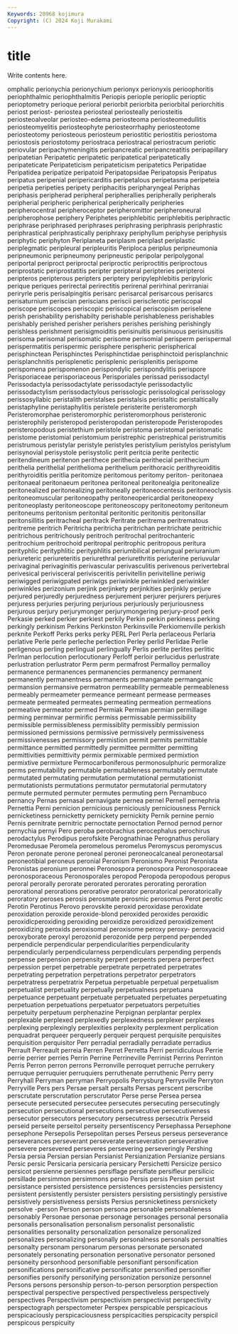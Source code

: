 ```yaml
---
Keywords: 20968 kojimura
Copyright: (C) 2024 Koji Murakami
---
```


# title

Write contents here.



omphalic perionychia perionychium perionyx perionyxis perioophoritis periophthalmic periophthalmitis Periopis periople
perioplic perioptic perioptometry perioque perioral periorbit periorbita periorbital periorchitis periost
periost- periostea periosteal periosteally periosteitis periosteoalveolar periosteo-edema periosteoma periosteomedullitis periosteomyelitis
periosteophyte periosteorrhaphy periosteotome periosteotomy periosteous periosteum periostitic periostitis periostoma periostosis
periostotomy periostraca periostracal periostracum periotic periovular peripachymeningitis peripancreatic peripancreatitis peripapillary
peripatetian Peripatetic peripatetic peripatetical peripatetically peripateticate Peripateticism peripateticism peripatetics Peripatidae
Peripatidea peripatize peripatoid Peripatopsidae Peripatopsis Peripatus peripatus peripenial peripericarditis peripetalous
peripetasma peripeteia peripetia peripeties peripety periphacitis peripharyngeal Periphas periphasis peripherad
peripheral peripherallies peripherally peripherals peripherial peripheric peripherical peripherically peripheries peripherocentral
peripheroceptor peripheromittor peripheroneural peripherophose periphery Periphetes periphlebitic periphlebitis periphractic periphrase
periphrased periphrases periphrasing periphrasis periphrastic periphrastical periphrastically periphraxy periphyllum periphyse
periphysis periphytic periphyton Periplaneta periplasm periplast periplastic periplegmatic peripleural peripleuritis
Periploca periplus peripneumonia peripneumonic peripneumony peripneustic peripolar peripolygonal periportal periproct
periproctal periproctic periproctitis periproctous periprostatic periprostatitis peripter peripteral peripteries peripteroi
peripteros peripterous peripters periptery peripylephlebitis peripyloric perique periques perirectal perirectitis
perirenal perirhinal perirraniai periryrle peris perisalpingitis perisarc perisarcal perisarcous perisarcs
perisaturnium periscian periscians periscii perisclerotic periscopal periscope periscopes periscopic periscopical
periscopism periselene perish perishability perishabilty perishable perishableness perishables perishably perished
perisher perishers perishes perishing perishingly perishless perishment perisigmoiditis perisinuitis perisinuous
perisinusitis perisoma perisomal perisomatic perisome perisomial perisperm perispermal perispermatitis perispermic
perisphere perispheric perispherical perisphinctean Perisphinctes Perisphinctidae perisphinctoid perisplanchnic perisplanchnitis perisplenetic
perisplenic perisplenitis perispome perispomena perispomenon perispondylic perispondylitis perispore Perisporiaceae perisporiaceous
Perisporiales perissad perissodactyl Perissodactyla perissodactylate perissodactyle perissodactylic perissodactylism perissodactylous perissologic
perissological perissology perissosyllabic peristalith peristalses peristalsis peristaltic peristaltically peristaphyline peristaphylitis
peristele peristerite peristeromorph Peristeromorphae peristeromorphic peristeromorphous peristeronic peristerophily peristeropod peristeropodan
peristeropode Peristeropodes peristeropodous peristethium peristole peristoma peristomal peristomatic peristome peristomial
peristomium peristrephic peristrephical peristrumitis peristrumous peristylar peristyle peristyles peristylium peristylos
peristylum perisynovial perisystole perisystolic perit peritcia perite peritectic peritendineum peritenon
perithece perithecia perithecial perithecium perithelia perithelial perithelioma perithelium perithoracic perithyreoiditis
perithyroiditis peritlia peritomize peritomous peritomy periton- peritonaea peritonaeal peritonaeum peritonea
peritoneal peritonealgia peritonealize peritonealized peritonealizing peritoneally peritoneocentesis peritoneoclysis peritoneomuscular peritoneopathy
peritoneopericardial peritoneopexy peritoneoplasty peritoneoscope peritoneoscopy peritoneotomy peritoneum peritoneums peritonism peritonital
peritonitic peritonitis peritonsillar peritonsillitis peritracheal peritrack Peritrate peritrema peritrematous peritreme
peritrich Peritricha peritricha peritrichan peritrichate peritrichic peritrichous peritrichously peritroch peritrochal
peritrochanteric peritrochium peritrochoid peritropal peritrophic peritropous peritura perityphlic perityphlitic perityphlitis
periumbilical periungual periuranium periureteric periureteritis periurethral periurethritis periuterine periuvular perivaginal
perivaginitis perivascular perivasculitis perivenous perivertebral perivesical perivisceral perivisceritis perivitellin perivitelline
periwig periwigged periwigpated periwigs periwinkle periwinkled periwinkler periwinkles perizonium perjink
perjinkety perjinkities perjinkly perjure perjured perjuredly perjuredness perjurement perjurer perjurers
perjures perjuress perjuries perjuring perjurious perjuriously perjuriousness perjurous perjury perjurymonger
perjurymongering perjury-proof perk Perkasie perked perkier perkiest perkily Perkin perkin
perkiness perking perkingly perkinism Perkins Perkinston Perkinsville Perkiomenville perkish perknite
Perkoff Perks perks perky PERL Perl Perla perlaceous Perlaria perlative
Perle perle perleche perlection Perley perlid Perlidae Perlie perligenous perling
perlingual perlingually Perlis perlite perlites perlitic Perlman perlocution perlocutionary Perloff
perloir perlucidus perlustrate perlustration perlustrator Perm perm permafrost Permalloy permalloy
permanence permanences permanencies permanency permanent permanently permanentness permanents permanganate permanganic
permansion permansive permatron permeability permeable permeableness permeably permeameter permeance permeant
permease permeases permeate permeated permeates permeating permeation permeations permeative permeator
permed Permiak Permian permian permillage perming perminvar permirific permiss permissable
permissibility permissible permissibleness permissiblity permissibly permission permissioned permissions permissive permissively
permissiveness permissivenesses permissory permistion permit permits permittable permittance permitted permittedly
permittee permitter permitting permittivities permittivity permix permixable permixed permixtion permixtive
permixture Permocarboniferous permonosulphuric permoralize perms permutability permutable permutableness permutably permutate
permutated permutating permutation permutational permutationist permutationists permutations permutator permutatorial permutatory
permute permuted permuter permutes permuting pern Pernambuco pernancy Pernas pernasal
pernavigate pernea pernel Pernell pernephria Pernettia Perni pernicion pernicious perniciously
perniciousness Pernick pernicketiness pernicketty pernickety pernickity Pernik pernine pernio Pernis
pernitrate pernitric pernoctate pernoctation Pernod pernod pernor pernychia pernyi Pero
peroba perobrachius perocephalus perochirus perodactylus Perodipus perofskite Perognathinae Perognathus peroliary
Peromedusae Peromela peromelous peromelus Peromyscus peromyscus Peron peronate perone peroneal
peronei peroneocalcaneal peroneotarsal peroneotibial peroneus peronial Peronism Peronismo Peronist Peronista
Peronistas peronium peronnei Peronospora peronospora Peronosporaceae peronosporaceous Peronosporales peropod Peropoda
peropodous peropus peroral perorally perorate perorated perorates perorating peroration perorational
perorations perorative perorator peroratorical peroratorically peroratory peroses perosis perosmate perosmic
perosomus Perot perotic Perotin Perotinus Perovo perovskite peroxid peroxidase peroxidate
peroxidation peroxide peroxide-blond peroxided peroxides peroxidic peroxidicperoxiding peroxiding peroxidize peroxidized
peroxidizement peroxidizing peroxids peroxisomal peroxisome peroxy peroxy- peroxyacid peroxyborate peroxyl
perozonid perozonide perp perpend perpended perpendicle perpendicular perpendicularities perpendicularity perpendicularly
perpendicularness perpendiculars perpending perpends perpense perpension perpensity perpent perpents perpera
perperfect perpession perpet perpetrable perpetrate perpetrated perpetrates perpetrating perpetration perpetrations
perpetrator perpetrators perpetratress perpetratrix Perpetua perpetuable perpetual perpetualism perpetualist perpetuality
perpetually perpetualness perpetuana perpetuance perpetuant perpetuate perpetuated perpetuates perpetuating perpetuation
perpetuations perpetuator perpetuators perpetuities perpetuity perpetuum perphenazine Perpignan perplantar perplex
perplexable perplexed perplexedly perplexedness perplexer perplexes perplexing perplexingly perplexities perplexity
perplexment perplication perquadrat perqueer perqueerly perqueir perquest perquisite perquisites perquisition
perquisitor Perr perradial perradially perradiate perradius Perrault Perreault perreia Perren
Perret Perretta Perri perridiculous Perrie perrie perrier perries Perrin Perrine
Perrineville Perrinist Perrins Perrinton Perris Perron perron perrons Perronville perroquet
perruche perrukery perruque perruquier perruquiers perruthenate perruthenic Perry perry Perryhall
Perryman perryman Perryopolis Perrysburg Perrysville Perryton Perryville Pers pers Persae
persalt persalts Persas perscent perscribe perscrutate perscrutation perscrutator Perse perse
Persea persea persecute persecuted persecutee persecutes persecuting persecutingly persecution persecutional
persecutions persecutive persecutiveness persecutor persecutors persecutory persecutress persecutrix Perseid perseid
perseite perseitol perseity persentiscency Persephassa Persephone persephone Persepolis Persepolitan perses
Perseus perseus perseverance perseverances perseverant perseverate perseveration perseverative persevere persevered
perseveres persevering perseveringly Pershing Persia persia Persian persian Persianist Persianization
Persianize persians Persic persic Persicaria persicaria persicary Persichetti Persicize persico
persicot persienne persiennes persiflage persiflate persifleur persilicic persillade persimmon persimmons
persio Persis persis Persism persist persistance persisted persistence persistences persistencies
persistency persistent persistently persister persisters persisting persistingly persistive persistively persistiveness
persists Persius persnicketiness persnickety persolve -person Person person persona personable
personableness personably Personae personae personage personages personal personalia personalis personalisation
personalism personalist personalistic personalities personality personalization personalize personalized personalizes personalizing
personally personalness personals personalties personalty personam personarum personas personate personated
personately personating personation personative personator personed personeity personhood personifiable personifiant
personification personifications personificative personificator personified personifier personifies personify personifying personization
personize personnel Persons persons personship person-to-person persorption perspection perspectival perspective
perspectived perspectiveless perspectively perspectives Perspectivism perspectivism perspectivist perspectivity perspectograph perspectometer
Perspex perspicable perspicacious perspicaciously perspicaciousness perspicacities perspicacity perspicil perspicous perspicuity
